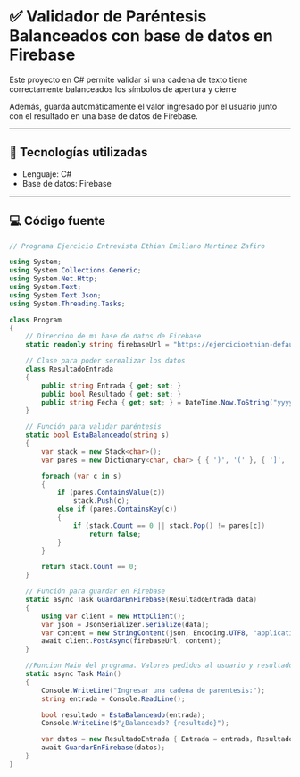 # ✅ Validador de Paréntesis Balanceados con base de datos en Firebase

Este proyecto en C# permite validar si una cadena de texto tiene correctamente balanceados los símbolos de apertura y cierre

Además, guarda automáticamente el valor ingresado por el usuario junto con el resultado en una base de datos de Firebase. 

---

## 📌 Tecnologías utilizadas

- Lenguaje: C#
- Base de datos: Firebase

---

## 💻 Código fuente

```csharp
// Programa Ejercicio Entrevista Ethian Emiliano Martinez Zafiro

using System;
using System.Collections.Generic;
using System.Net.Http;
using System.Text;
using System.Text.Json;
using System.Threading.Tasks;

class Program
{
    // Direccion de mi base de datos de Firebase
    static readonly string firebaseUrl = "https://ejercicioethian-default-rtdb.firebaseio.com/validaciones.json";

    // Clase para poder serealizar los datos
    class ResultadoEntrada
    {
        public string Entrada { get; set; }
        public bool Resultado { get; set; }
        public string Fecha { get; set; } = DateTime.Now.ToString("yyyy-MM-dd HH:mm:ss");
    }

    // Función para validar paréntesis
    static bool EstaBalanceado(string s)
    {
        var stack = new Stack<char>();
        var pares = new Dictionary<char, char> { { ')', '(' }, { ']', '[' }, { '}', '{' } };

        foreach (var c in s)
        {
            if (pares.ContainsValue(c))
                stack.Push(c);
            else if (pares.ContainsKey(c))
            {
                if (stack.Count == 0 || stack.Pop() != pares[c])
                    return false;
            }
        }

        return stack.Count == 0;
    }

    // Función para guardar en Firebase
    static async Task GuardarEnFirebase(ResultadoEntrada data)
    {
        using var client = new HttpClient();
        var json = JsonSerializer.Serialize(data);
        var content = new StringContent(json, Encoding.UTF8, "application/json");
        await client.PostAsync(firebaseUrl, content);
    }

    //Funcion Main del programa. Valores pedidos al usuario y resultados. 
    static async Task Main()
    {
        Console.WriteLine("Ingresar una cadena de parentesis:");
        string entrada = Console.ReadLine();

        bool resultado = EstaBalanceado(entrada);
        Console.WriteLine($"¿Balanceado? {resultado}");

        var datos = new ResultadoEntrada { Entrada = entrada, Resultado = resultado };
        await GuardarEnFirebase(datos);
    }
}
